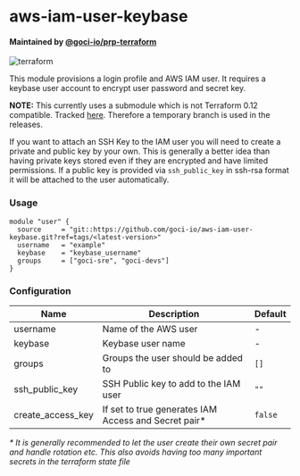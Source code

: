 # aws-iam-user-keybase

#### Maintained by [@goci-io/prp-terraform](https://github.com/orgs/goci-io/teams/prp-terraform)

![terraform](https://github.com/goci-io/aws-iam-user-keybase/workflows/terraform/badge.svg?branch=master)

This module provisions a login profile and AWS IAM user. It requires a keybase user account to encrypt user password and secret key.

__NOTE:__ This currently uses a submodule which is not Terraform 0.12 compatible. Tracked [here](https://github.com/cloudposse/terraform-aws-iam-user/pull/3). Therefore a temporary branch is used in the releases.

If you want to attach an SSH Key to the IAM user you will need to create a private and public key by your own. This is generally a better idea than having private keys stored even if they are encrypted and have limited permissions. If a public key is provided via `ssh_public_key` in ssh-rsa format it will be attached to the user automatically.

### Usage

```hcl
module "user" {
  source     = "git::https://github.com/goci-io/aws-iam-user-keybase.git?ref=tags/<latest-version>"
  username   = "example"
  keybase    = "keybase_username"
  groups     = ["goci-sre", "goci-devs"]
}
```

### Configuration

| Name | Description | Default |
|-----------------|----------------------------------------|---------|
| username | Name of the AWS user | - |
| keybase | Keybase user name | - |
| groups | Groups the user should be added to | `[]` |
| ssh_public_key | SSH Public key to add to the IAM user | `""` |
| create_access_key | If set to true generates IAM Access and Secret pair* | `false` |

_* It is generally recommended to let the user create their own secret pair and handle rotation etc. This also avoids having too many important secrets in the terraform state file_
